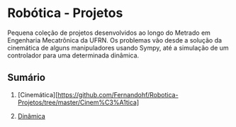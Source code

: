 # Robótica - Projetos

Pequena coleção de projetos desenvolvidos ao longo do Metrado em Engenharia Mecatrônica da UFRN. Os problemas vão desde a solução da cinemática de alguns manipuladores usando Sympy, até a simulação de um controlador para uma determinada dinâmica.

## Sumário

1. [Cinemática][https://github.com/Fernandohf/Robotica-Projetos/tree/master/Cinem%C3%A1tica]

2. [Dinâmica]()


